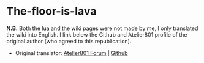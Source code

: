 # The-floor-is-lava

**N.B.** Both the lua and the wiki pages were not made by me, I only translated the wiki into English. I link below the Github and Atelier801 profile of the original author (who agreed to this republication).

* Original translator: [Atelier801 Forum](https://atelier801.com/profile?pr=Themiachale%230000) | [Github](https://github.com/xMikyciao)
